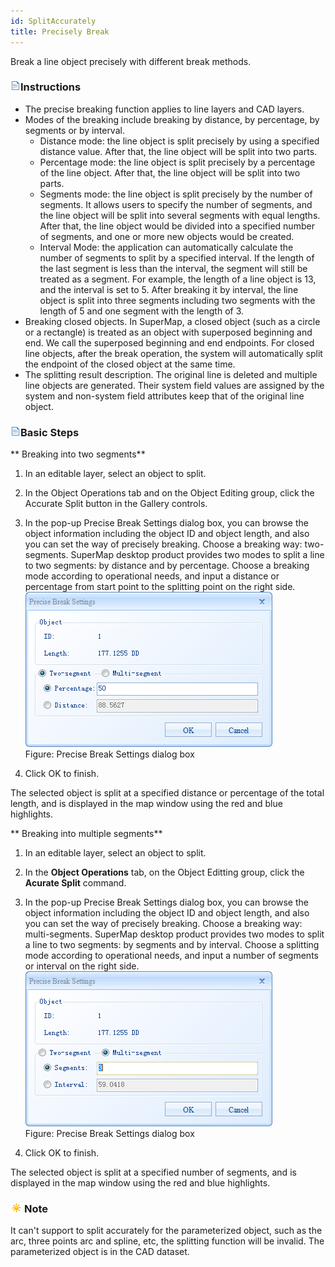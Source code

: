 ```yaml
---
id: SplitAccurately
title: Precisely Break
---
```

Break a line object precisely with different break methods.

### ![](../../../img/read.gif)Instructions

  * The precise breaking function applies to line layers and CAD layers.
  * Modes of the breaking include breaking by distance, by percentage, by segments or by interval. 
    * Distance mode: the line object is split precisely by using a specified distance value. After that, the line object will be split into two parts.
    * Percentage mode: the line object is split precisely by a percentage of the line object. After that, the line object will be split into two parts.
    * Segments mode: the line object is split precisely by the number of segments. It allows users to specify the number of segments, and the line object will be split into several segments with equal lengths. After that, the line object would be divided into a specified number of segments, and one or more new objects would be created.
    * Interval Mode: the application can automatically calculate the number of segments to split by a specified interval. If the length of the last segment is less than the interval, the segment will still be treated as a segment. For example, the length of a line object is 13, and the interval is set to 5. After breaking it by interval, the line object is split into three segments including two segments with the length of 5 and one segment with the length of 3.
  * Breaking closed objects. In SuperMap, a closed object (such as a circle or a rectangle) is treated as an object with superposed beginning and end. We call the superposed beginning and end endpoints. For closed line objects, after the break operation, the system will automatically split the endpoint of the closed object at the same time.
  * The splitting result description. The original line is deleted and multiple line objects are generated. Their system field values are assigned by the system and non-system field attributes keep that of the original line object.

### ![](../../../img/read.gif)Basic Steps

**         Breaking into two segments**

  1. In an editable layer, select an object to split.
  2. In the Object Operations tab and on the Object Editing group, click the Accurate Split button in the Gallery controls.
  3. In the pop-up Precise Break Settings dialog box, you can browse the object information including the object ID and object length, and also you can set the way of precisely breaking. Choose a breaking way: two-segments. SuperMap desktop product provides two modes to split a line to two segments: by distance and by percentage. Choose a breaking mode according to operational needs, and input a distance or percentage from start point to the splitting point on the right side.
![](img-en/splitaccuratelyDia.png)   
Figure: Precise Break Settings dialog box  

  4. Click OK to finish. 

The selected object is split at a specified distance or percentage of the total length, and is displayed in the map window using the red and blue highlights.

**         Breaking into multiple segments**

  1. In an editable layer, select an object to split.
  2. In the **Object Operations** tab, on the Object Editting group, click the **Acurate Split** command.
  3. In the pop-up Precise Break Settings dialog box, you can browse the object information including the object ID and object length, and also you can set the way of precisely breaking. Choose a breaking way: multi-segments. SuperMap desktop product provides two modes to split a line to two segments: by segments and by interval. Choose a splitting mode according to operational needs, and input a number of segments or interval on the right side.
![](img/splitaccuratelyDia2.png)  
Figure: Precise Break Settings dialog box 

  4. Click OK to finish. 

The selected object is split at a specified number of segments, and is displayed in the map window using the red and blue highlights.

### ![](../img/note.png)Note

It can't support to split accurately for the parameterized object, such as the
arc, three points arc and spline, etc, the splitting function will be invalid.
The parameterized object is in the CAD dataset.